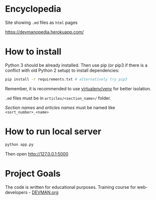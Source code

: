# Encyclopedia

Site showing `.md` files as `html` pages

https://devmanopedia.herokuapp.com/

# How to install

Python 3 should be already installed. Then use pip (or pip3 if there is
a conflict with old Python 2 setup) to install dependencies:

```bash
pip install -r requirements.txt # alternatively try pip3
```

Remember, it is recommended to use [virtualenv/venv](https://devman.org/encyclopedia/pip/pip_virtualenv/) for better isolation.

`.md` files must be in `articles/<section_name>/` folder.

*Section names* and *articles names* must be named like `<sort_number>_<name>`


# How to run local server

```bash
python app.py
```

Then open http://127.0.0.1:5000


# Project Goals

The code is written for educational purposes. Training course for web-developers - [DEVMAN.org](https://devman.org)

